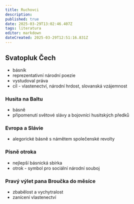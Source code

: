 ```yaml
---
title: Ruchovci
description: 
published: true
date: 2025-03-29T13:02:46.407Z
tags: literatura
editor: markdown
dateCreated: 2025-03-29T12:51:16.831Z
---
```


## Svatopluk Čech
- básník
- reprezentativní národní poezie
- vystudoval práva
- cíl - vlastenectví, národní hrdost, slovanská vzájemnost

### Husita na Baltu
- básně
- připomenutí světové slávy a bojovníci husitských předků

### Evropa a Slávie
- alegorické básně s námětem společenské revolty

### Písně otroka
- nejlepší básnická sbírka
- otrok - symbol pro sociální národní souboj

### Pravý výlet pana Broučka do měsíce
- zbabělost a vychytralost
- zanícení vlastenectví